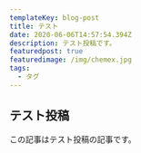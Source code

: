 ```yaml
---
templateKey: blog-post
title: テスト
date: 2020-06-06T14:57:54.394Z
description: テスト投稿です。
featuredpost: true
featuredimage: /img/chemex.jpg
tags:
  - タグ
---
```

## テスト投稿
この記事はテスト投稿の記事です。